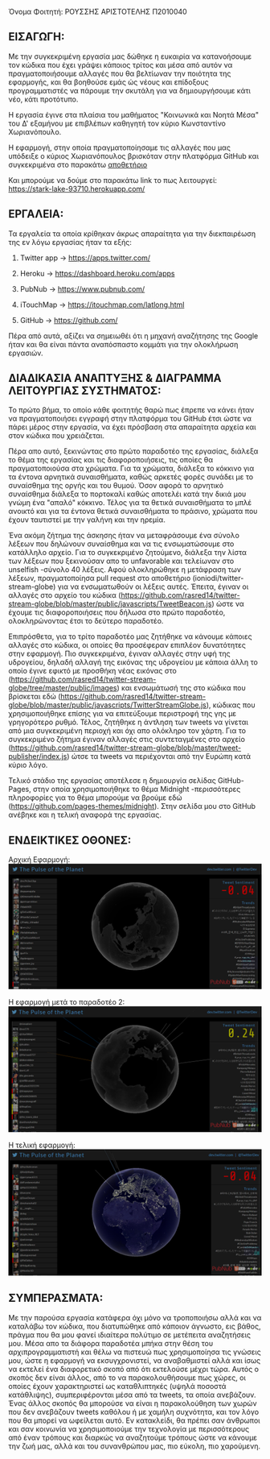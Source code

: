 Όνομα Φοιτητή: ΡΟΥΣΣΗΣ ΑΡΙΣΤΟΤΕΛΗΣ Π2010040

## ΕΙΣΑΓΩΓΗ:

Με την συγκεκριμένη εργασία μας δώθηκε η ευκαιρία να κατανοήσουμε τον κώδικα που έχει γράψει κάποιος τρίτος και μέσα από αυτόν να πραγματοποιήσουμε αλλαγές που θα βελτίωναν την ποιότητα της εφαρμογής, και θα βοηθούσε εμάς ώς νέους και επίδοξους προγραμματιστές να πάρουμε την σκυτάλη για να δημιουργήσουμε κάτι νέο, κάτι προτότυπο. 

Η εργασία έγινε στα πλαίσια του μαθήματος "Κοινωνικά και Νοητά Μέσα" του Δ' εξαμήνου με επιβλέπων καθηγητή τον κύριο Κωνσταντίνο Χωριανόπουλο.

Η εφαρμογή, στην οποία πραγματοποίησαμε τις αλλαγές που μας υπόδειξε ο κύριος Χωριανόπουλος βρισκόταν στην πλατφόρμα GitHub και συγκεκριμένα στο παρακάτω [αποθετήριο](https://github.com/twitterdev/twitter-stream-globe)

Και μπορούμε να δούμε στο παρακάτω link το πως λειτουργεί: https://stark-lake-93710.herokuapp.com/

## ΕΡΓΑΛΕΙΑ:

Τα εργαλεία τα οποία κρίθηκαν άκρως απαραίτητα για την διεκπαιρέωση της εν λόγω εργασίας ήταν τα εξής:

1) Twitter app -> https://apps.twitter.com/

2) Heroku -> https://dashboard.heroku.com/apps

3) PubNub -> https://www.pubnub.com/

4) iTouchMap -> https://itouchmap.com/latlong.html

5) GitHub -> https://github.com/

Πέρα από αυτά, αξίζει να σημειωθέι ότι η μηχανή αναζήτησης της Google ήταν και θα είναι πάντα αναπόσπαστο κομμάτι για την ολοκλήρωση εργασιών.

## ΔΙΑΔΙΚΑΣΙΑ ΑΝΑΠΤΥΞΗΣ & ΔΙΑΓΡΑΜΜΑ ΛΕΙΤΟΥΡΓΙΑΣ ΣΥΣΤΗΜΑΤΟΣ:

Το πρώτο βήμα, το οποίο κάθε φοιτητής θαρώ πως έπρεπε να κάνει ήταν να πραγματοποιήσει εγγραφή στην πλατφόρμα του GitHub έτσι ώστε να πάρει μέρος στην εργασία, να έχει πρόσβαση στα απαραίτητα αρχεία και στον κώδικα που χρειάζεται. 

Πέρα απο αυτό, ξεκινώντας στο πρώτο παραδοτέο της εργασίας, διάλεξα το θέμα της εργασίας και τις διαφοροποιήσεις, τις οποίες θα πραγματοποιούσα στα χρώματα. Για τα χρώματα, διάλεξα το κόκκινο για τα έντονα αρνητικά συναισθήματα, καθώς αρκετές φορές συνάδει με το συναίσθημα της οργής και του θυμού. Όσον αφορά το αρνητικό συναίσθημα διάλεξα το πορτοκαλί καθώς αποτελέι κατά την δικιά μου γνώμη ένα "απαλό" κόκκινο. Τέλος για τα θετικά συναισθήματα το μπλέ ανοικτό και για τα έντονα θετικά συναισθήματα το πράσινο, χρώματα που έχουν ταυτιστεί με την γαλήνη και την ηρεμία. 

Ένα ακόμη ζήτημα της άσκησης ήταν να μεταφράσουμε ένα σύνολο λέξεων που δηλώνουν συναίσθημα και να τις ενσωματώσουμε στο κατάλληλο αρχείο. Για το συγκεκριμένο ζητούμενο, διάλεξα την λίστα των λέξεων που ξεκινούσαν απο το unfavorable και τελείωναν στο unselfish -σύνολο 40 λέξεις. Αφού ολοκληρώθηκε η μετάφραση των λέξεων, πραγματοποίησα pull request στο αποθετήριο (ioniodi/twitter-stream-globe) για να ενσωματωθούν οι λέξεις αυτές. Έπειτα, έγιναν οι αλλαγές στο αρχείο του κώδικα (https://github.com/rasred14/twitter-stream-globe/blob/master/public/javascripts/TweetBeacon.js) ώστε να έχουμε τις διαφοροποιήσεις που δήλωσα στο πρώτο παραδοτέο, ολοκληρώνοντας έτσι το δεύτερο παραδοτέο.

Επιπρόσθετα, για το τρίτο παραδοτέο μας ζητήθηκε να κάνουμε κάποιες αλλαγές στο κώδικα, οι οποίες θα προσέφεραν επιπλέον δυνατότητες στην εφαρμογή. Πιο συγκεκριμένα, έγιναν αλλαγές στην υφή της υδρογείου, δηλαδή αλλαγή της εικόνας της υδρογείου με κάποια άλλη το οποίο έγινε εφικτό με προσθήκη νέας εικόνας στο (https://github.com/rasred14/twitter-stream-globe/tree/master/public/images) και ενσωμάτωσή της στο κώδικα που βρίσκεται εδώ (https://github.com/rasred14/twitter-stream-globe/blob/master/public/javascripts/TwitterStreamGlobe.js), κώδικας που χρησιμοποιήθηκε επίσης για να επιτεύξουμε περιστροφή της γης με γρηγορότερο ρυθμό. Τέλος, ζητήθηκε η άντληση των tweets να γίνεται από μια συγκεκριμένη περιοχή και όχι απο ολόκληρο τον χάρτη. Για το συγκεκριμένο ζήτημα έγιναν αλλαγές στις συντεταγμένες στο αρχείο (https://github.com/rasred14/twitter-stream-globe/blob/master/tweet-publisher/index.js) ώτσε τα tweets να περιέχονται από την Ευρώπη κατά κύριο λόγο. 

Τελικό στάδιο της εργασίας αποτέλεσε η δημιουργία σελίδας GitHub-Pages, στην οποία χρησιμοποιήθηκε το θέμα Midnight -περισσότερες πληροφορίες για το θέμα μπορούμε να βρούμε εδώ (https://github.com/pages-themes/midnight). Στην σελίδα μου στο GitHub ανέβηκε και η τελική αναφορά της εργασίας.

## ΕΝΔΕΙΚΤΙΚΕΣ ΟΘΟΝΕΣ:

Αρχική Εφαρμογή: 
![screenshot](https://github.com/rasred14/rasred14.github.io/blob/master/globe%20v.01.png?raw=true)

Η εφαρμογή μετά το παραδοτέο 2:
![screenshot](https://github.com/rasred14/rasred14.github.io/blob/master/globe%20v.02.png?raw=true)

Η τελική εφαρμογή:
![screenshot](https://github.com/rasred14/rasred14.github.io/blob/master/globe%20v.04.png?raw=true)

## ΣΥΜΠΕΡΑΣΜΑΤΑ:

Με την παρούσα εργασία κατάφερα όχι μόνο να τροποποιήσω αλλά και να καταλάβω τον κώδικα, που διατυπώθηκε από κάποιον άγνωστο, εις βάθος, πράγμα που θα μου φανεί ιδιαίτερα πολύτιμο σε μετέπειτα αναζητήσεις μου. Μέσα απο τα διάφορα παραδοτέα μπήκα στην θέση του αρχιπρογραμματιστή και θέλω να πιστευώ πως χρησιμοποίησα τις γνώσεις μου, ώστε η εφαρμογή να εκσυγχρονιστεί, να αναβαθμιστεί αλλά και ίσως να εκτελεί ένα διαφορετικό σκοπό από ότι εκτελούσε μέχρι τώρα. Αυτός ο σκοπός δεν είναι άλλος, από το να παρακολουθήσουμε πως χώρες, οι οποίες έχουν χαρακτηριστεί ως καταθλιπτηκές (υψηλά ποσοστά κατάθλιψης), συμπεριφέρονται μέσα από τα tweets, τα οποία ανεβάζουν. Ένας άλλος σκοπός θα μπορούσε να είναι η παρακολούθηση των χωρών που δεν ανεβάζουν tweets καθόλου ή με χαμήλη συχνότητα, και τον λόγο που θα μπορεί να ωφείλεται αυτό. Εν κατακλείδι, θα πρέπει σαν άνθρωποι και σαν κοινωνία να χρησιμοποιούμε την τεχνολογία με περισσότερους από έναν τρόπους και διαρκώς να αναζητούμε τρόπους ώστε να κάνουμε την ζωή μας, αλλά και του συνανθρώπου μας, πιο εύκολη, πιο χαρούμενη. 
